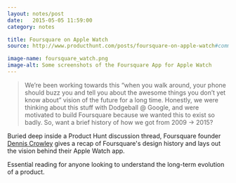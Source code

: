 ```yaml
---
layout: notes/post
date:   2015-05-05 11:59:00
category: notes

title: Foursquare on Apple Watch
source: http://www.producthunt.com/posts/foursquare-on-apple-watch#comment-91267

image-name: foursquare_watch.png
image-alt: Some screenshots of the Foursquare App for Apple Watch
---
```


> We’re been working towards this “when you walk around, your phone should buzz you and tell you about the awesome things you don’t yet know about” vision of the future for a long time. Honestly, we were thinking about this stuff with Dodgeball @ Google, and were motivated to build Foursquare because we wanted this to exist so badly. So, want a brief history of how we got from 2009 -> 2015?

Buried deep inside a Product Hunt discussion thread, Foursquare founder [Dennis Crowley](https://twitter.com/dens) gives a recap of Foursquare's design history and lays out the vision behind their Apple Watch app.

Essential reading for anyone looking to understand the long-term evolution of a product.